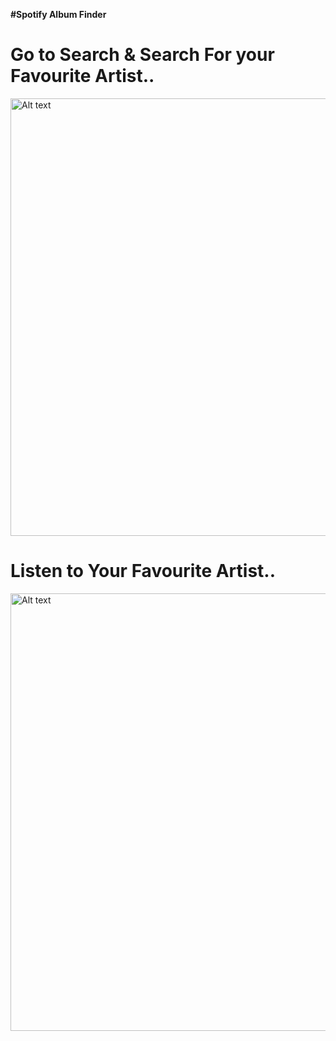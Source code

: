__#Spotify Album Finder__
<h1>Go to Search & Search For your Favourite Artist..</h1>
<img src="./src/assets/readme2.png" alt="Alt text" height = "700" width="700"/>
<h1>Listen to Your Favourite Artist..</h1>
<img src="./src/assets/readme1.png" alt="Alt text" height = "700" width="700"/>